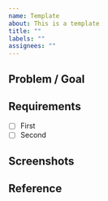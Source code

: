 ```yaml
---
name: Template
about: This is a template
title: ""
labels: ""
assignees: ""
---
```


## Problem / Goal

## Requirements

- [ ] First
- [ ] Second

## Screenshots

## Reference
